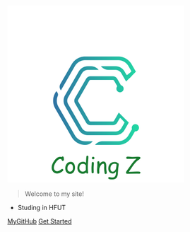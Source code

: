 ![logo](./img/logo.png)

> Welcome to my site!

* Studing in HFUT

[MyGitHub](https://github.com/engineringForYou/)
[Get Started](/?id=您好，欢迎来到我的博客)